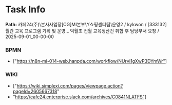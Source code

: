 # Task Info

**Path:** 카페24(주)\본사사업장\[CG]MI본부\Y쇼핑센터팀\운영2 / kykwon / [333132] 월간 교육 프로그램 기획 및 운영 _ 익월초 전월 교육정산건 취합 후 담당부서 요청 / 2025-09-01_00-00-00

### BPMN
- ["https://n8n-mi-014-web.hanpda.com/workflow/NUrvi1gXwP3DYmWr"]

### WIKI
- ["https://wiki.simplexi.com/pages/viewpage.action?pageId=2605667318"
- "https://cafe24.enterprise.slack.com/archives/C0841NLATFS"]

